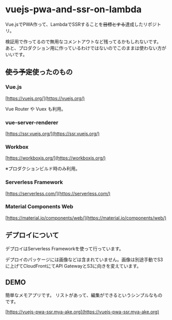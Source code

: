 # vuejs-pwa-and-ssr-on-lambda
Vue.jsでPWA作って、LambdaでSSRすることを~~目標とする~~達成したリポジトリ。

検証用で作ってるので無用なコメントアウトなど残ってるかもしれないです。
あと、プロダクション用に作っているわけではないのでこのままは使わない方がいいです。


## ~~使う予定~~使ったのもの

### Vue.js

[https://vuejs.org/](https://vuejs.org/)

Vue Router や Vuex も利用。


### vue-server-renderer

[https://ssr.vuejs.org/](https://ssr.vuejs.org/)


### Workbox

[https://workboxjs.org/](https://workboxjs.org/)

※プロダクションビルド時のみ利用。


### Serverless Framework

[https://serverless.com/](https://serverless.com/)


### Material Components Web
[https://material.io/components/web/](https://material.io/components/web/)



## デプロイについて

デプロイはServerless Frameworkを使って行っています。

デプロイのパッケージには画像などは含まれていません。画像は別途手動でS3に上げてCloudFrontにてAPI GatewayとS3に向きを変えています。

## DEMO

簡単なメモアプリです。
リストがあって、編集ができるというシンプルなものです。

[https://vuejs-pwa-ssr.mya-ake.org](https://vuejs-pwa-ssr.mya-ake.org)
